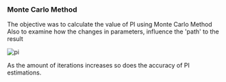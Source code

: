 ### Monte Carlo Method

The objective was to calculate the value of PI using Monte Carlo Method
Also to examine how the changes in parameters, influence the 'path' to the result

![pi](https://github.com/user-attachments/assets/548d26e6-4b90-4159-b91f-fe990bac802a)

As the amount of iterations increases so does the accuracy of PI estimations.
